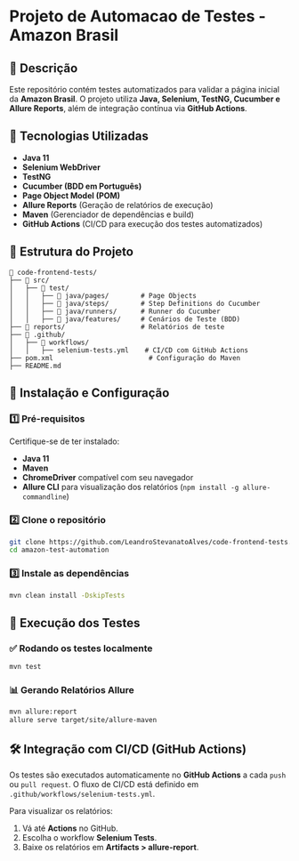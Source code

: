 # Projeto de Automacao de Testes - Amazon Brasil

## 📌 Descrição

Este repositório contém testes automatizados para validar a página inicial da **Amazon Brasil**. O projeto utiliza **Java, Selenium, TestNG, Cucumber e Allure Reports**, além de integração contínua via **GitHub Actions**.

## 🚀 Tecnologias Utilizadas

- **Java 11**
- **Selenium WebDriver**
- **TestNG**
- **Cucumber (BDD em Português)**
- **Page Object Model (POM)**
- **Allure Reports** (Geração de relatórios de execução)
- **Maven** (Gerenciador de dependências e build)
- **GitHub Actions** (CI/CD para execução dos testes automatizados)

## 📂 Estrutura do Projeto

```
📂 code-frontend-tests/
├── 📂 src/
│   ├── 📂 test/
│   │   ├── 📂 java/pages/        # Page Objects
│   │   ├── 📂 java/steps/        # Step Definitions do Cucumber
│   │   ├── 📂 java/runners/      # Runner do Cucumber
│   │   ├── 📂 java/features/     # Cenários de Teste (BDD)
├── 📂 reports/                   # Relatórios de teste
├── 📂 .github/
│   ├── 📂 workflows/
│   │   ├── selenium-tests.yml    # CI/CD com GitHub Actions
├── pom.xml                        # Configuração do Maven
├── README.md
```

## 📝 Instalação e Configuração

### 1️⃣ Pré-requisitos

Certifique-se de ter instalado:

- **Java 11**
- **Maven**
- **ChromeDriver** compatível com seu navegador
- **Allure CLI** para visualização dos relatórios (`npm install -g allure-commandline`)

### 2️⃣ Clone o repositório

```sh
git clone https://github.com/LeandroStevanatoAlves/code-frontend-tests.git
cd amazon-test-automation
```

### 3️⃣ Instale as dependências

```sh
mvn clean install -DskipTests
```

## 🎯 Execução dos Testes

### ✅ Rodando os testes localmente

```sh
mvn test
```

### 📊 Gerando Relatórios Allure

```sh
mvn allure:report
allure serve target/site/allure-maven
```

## 🛠️ Integração com CI/CD (GitHub Actions)

Os testes são executados automaticamente no **GitHub Actions** a cada `push` ou `pull request`. O fluxo de CI/CD está definido em `.github/workflows/selenium-tests.yml`.

Para visualizar os relatórios:

1. Vá até **Actions** no GitHub.
2. Escolha o workflow **Selenium Tests**.
3. Baixe os relatórios em **Artifacts > allure-report**.
